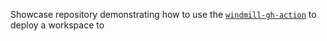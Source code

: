Showcase repository demonstrating how to use the 
[`windmill-gh-action`](action-gh)
 to deploy a workspace to 






 [action-gh]: https://github.com/windmill-labs/windmill-gh-action-deploy